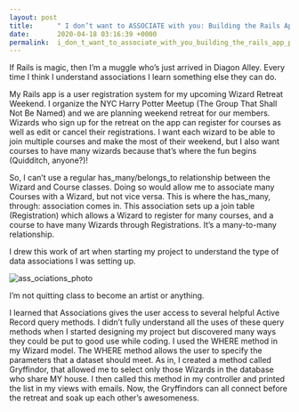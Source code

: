 ```yaml
---
layout: post
title:      " I don’t want to ASSOCIATE with you: Building the Rails App Project"
date:       2020-04-18 03:16:39 +0000
permalink:  i_don_t_want_to_associate_with_you_building_the_rails_app_project
---
```



If Rails is magic, then I’m a muggle who’s just arrived in Diagon Alley. Every time I think I understand associations I learn something else they can do. 

My Rails app is a user registration system for my upcoming Wizard Retreat Weekend. I organize the NYC Harry Potter Meetup (The Group That Shall Not Be Named) and we are planning weekend retreat for our members. Wizards who sign up for the retreat on the app can register for courses as well as edit or cancel their registrations. I want each wizard to be able to join multiple courses and make the most of their weekend, but I also want courses to have many wizards because that’s where the fun begins (Quidditch, anyone?)! 

So, I can’t use a regular has_many/belongs_to relationship between the Wizard and Course classes. Doing so would allow me to associate many Courses with a Wizard, but not vice versa. This is where the has_many, through: association comes in. This association sets up a join table (Registration) which allows a Wizard to register for many courses, and a course to have many Wizards through Registrations. It’s a many-to-many relationship. 

I drew this work of art when starting my project to understand the type of data associations I was setting up. 

![ass_ociations_photo](https://ibb.co/PwB1Q3m)

I’m not quitting class to become an artist or anything. 

I learned that Associations gives the user access to several helpful Active Record query methods. I didn’t fully understand all the uses of these query methods when I started designing my project but discovered many ways they could be put to good use while coding.  I used the WHERE method in my Wizard model. The WHERE method allows the user to specify the parameters that a dataset should meet. As in, I created a method called Gryffindor, that allowed me to select only those Wizards in the database who share MY house. I then called this method in my controller and printed the list in my views with emails. Now, the Gryffindors can all connect before the retreat and soak up each other’s awesomeness.  

